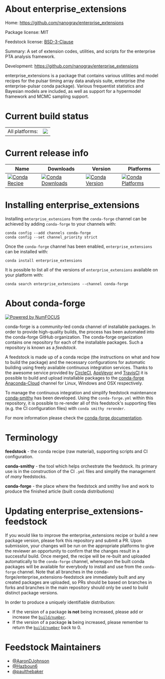 About enterprise_extensions
===========================

Home: https://github.com/nanograv/enterprise_extensions

Package license: MIT

Feedstock license: [BSD-3-Clause](https://github.com/conda-forge/enterprise_extensions-feedstock/blob/master/LICENSE.txt)

Summary: A set of extension codes, utilities, and scripts for the enterprise PTA analysis framework.

Development: https://github.com/nanograv/enterprise_extensions

enterprise_extensions is a package that contains various utilities and
model recipes for the pulsar timing array data analysis suite, enterprise
(the enterprise-pulsar conda package). Various frequentist statistics and
Bayesian models are included, as well as support for a hypermodel framework
and MCMC sampling support.


Current build status
====================


<table><tr><td>All platforms:</td>
    <td>
      <a href="https://dev.azure.com/conda-forge/feedstock-builds/_build/latest?definitionId=14008&branchName=master">
        <img src="https://dev.azure.com/conda-forge/feedstock-builds/_apis/build/status/enterprise_extensions-feedstock?branchName=master">
      </a>
    </td>
  </tr>
</table>

Current release info
====================

| Name | Downloads | Version | Platforms |
| --- | --- | --- | --- |
| [![Conda Recipe](https://img.shields.io/badge/recipe-enterprise_extensions-green.svg)](https://anaconda.org/conda-forge/enterprise_extensions) | [![Conda Downloads](https://img.shields.io/conda/dn/conda-forge/enterprise_extensions.svg)](https://anaconda.org/conda-forge/enterprise_extensions) | [![Conda Version](https://img.shields.io/conda/vn/conda-forge/enterprise_extensions.svg)](https://anaconda.org/conda-forge/enterprise_extensions) | [![Conda Platforms](https://img.shields.io/conda/pn/conda-forge/enterprise_extensions.svg)](https://anaconda.org/conda-forge/enterprise_extensions) |

Installing enterprise_extensions
================================

Installing `enterprise_extensions` from the `conda-forge` channel can be achieved by adding `conda-forge` to your channels with:

```
conda config --add channels conda-forge
conda config --set channel_priority strict
```

Once the `conda-forge` channel has been enabled, `enterprise_extensions` can be installed with:

```
conda install enterprise_extensions
```

It is possible to list all of the versions of `enterprise_extensions` available on your platform with:

```
conda search enterprise_extensions --channel conda-forge
```


About conda-forge
=================

[![Powered by
NumFOCUS](https://img.shields.io/badge/powered%20by-NumFOCUS-orange.svg?style=flat&colorA=E1523D&colorB=007D8A)](https://numfocus.org)

conda-forge is a community-led conda channel of installable packages.
In order to provide high-quality builds, the process has been automated into the
conda-forge GitHub organization. The conda-forge organization contains one repository
for each of the installable packages. Such a repository is known as a *feedstock*.

A feedstock is made up of a conda recipe (the instructions on what and how to build
the package) and the necessary configurations for automatic building using freely
available continuous integration services. Thanks to the awesome service provided by
[CircleCI](https://circleci.com/), [AppVeyor](https://www.appveyor.com/)
and [TravisCI](https://travis-ci.com/) it is possible to build and upload installable
packages to the [conda-forge](https://anaconda.org/conda-forge)
[Anaconda-Cloud](https://anaconda.org/) channel for Linux, Windows and OSX respectively.

To manage the continuous integration and simplify feedstock maintenance
[conda-smithy](https://github.com/conda-forge/conda-smithy) has been developed.
Using the ``conda-forge.yml`` within this repository, it is possible to re-render all of
this feedstock's supporting files (e.g. the CI configuration files) with ``conda smithy rerender``.

For more information please check the [conda-forge documentation](https://conda-forge.org/docs/).

Terminology
===========

**feedstock** - the conda recipe (raw material), supporting scripts and CI configuration.

**conda-smithy** - the tool which helps orchestrate the feedstock.
                   Its primary use is in the construction of the CI ``.yml`` files
                   and simplify the management of *many* feedstocks.

**conda-forge** - the place where the feedstock and smithy live and work to
                  produce the finished article (built conda distributions)


Updating enterprise_extensions-feedstock
========================================

If you would like to improve the enterprise_extensions recipe or build a new
package version, please fork this repository and submit a PR. Upon submission,
your changes will be run on the appropriate platforms to give the reviewer an
opportunity to confirm that the changes result in a successful build. Once
merged, the recipe will be re-built and uploaded automatically to the
`conda-forge` channel, whereupon the built conda packages will be available for
everybody to install and use from the `conda-forge` channel.
Note that all branches in the conda-forge/enterprise_extensions-feedstock are
immediately built and any created packages are uploaded, so PRs should be based
on branches in forks and branches in the main repository should only be used to
build distinct package versions.

In order to produce a uniquely identifiable distribution:
 * If the version of a package **is not** being increased, please add or increase
   the [``build/number``](https://docs.conda.io/projects/conda-build/en/latest/resources/define-metadata.html#build-number-and-string).
 * If the version of a package **is** being increased, please remember to return
   the [``build/number``](https://docs.conda.io/projects/conda-build/en/latest/resources/define-metadata.html#build-number-and-string)
   back to 0.

Feedstock Maintainers
=====================

* [@AaronDJohnson](https://github.com/AaronDJohnson/)
* [@Hazboun6](https://github.com/Hazboun6/)
* [@paulthebaker](https://github.com/paulthebaker/)

